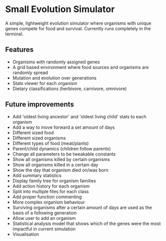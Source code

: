 # Small Evolution Simulator
A simple, lightweight evolution simulator where organisms with unique genes compete for food and survival. Currently runs completely in the terminal.

## Features
- Organisms with randomly assigned genes
- A grid based environment where food sources and organisms are randomly spread
- Mutation and evolution over generations
- Stats viewer for each organism
- Dietary classifications (herbivore, carnivore, omnivore)

## Future improvements
- Add 'oldest living ancestor' and 'oldest living child' stats to each organism
- Add a way to move forward a set amount of days
- Different sized food
- Different sized organisms
- Different types of food (meat/plants)
- Parent/child dynamics (children follow parents)
- Change all parameters to be tweakable constants
- Show all organisms killed by certain organisms
- Show all organisms killed in a certain day
- Show the day that organism died on/was born
- Add summary statistics
- Display family tree for organism families
- Add action history for each organism
- Split into multiple files for each class
- Add proper function commenting
- More complex organism behaviour
- Surviving organisms after a certain amount of days are used as the basis of a following generation
- Allow user to add an organism
- Statistical analysis model that shows which of the genes were the most impactful in current simulation
- Visualisation
